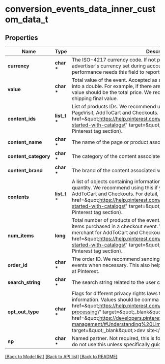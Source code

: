 # conversion_events_data_inner_custom_data_t

## Properties
Name | Type | Description | Notes
------------ | ------------- | ------------- | -------------
**currency** | **char \*** | The ISO-4217 currency code. If not provided, we will default to the advertiser&#39;s currency set during account creation. Your campaign performance needs this field to report right ROAS/CPA. | [optional] 
**value** | **char \*** | Total value of the event. Accepted as a string in the request; it will be parsed into a double. For example, if there are two items in a checkout event, the value should be the total price. We recommend to use pre-tax, pre-shipping final value. | [optional] 
**content_ids** | **list_t \*** | List of products IDs. We recommend using this if you are a merchant for PageVisit, AddToCart and Checkouts. For detail, please check &lt;a href&#x3D;\&quot;https://help.pinterest.com/en/business/article/before-you-get-started-with-catalogs\&quot; target&#x3D;\&quot;_blank\&quot;&gt;here&lt;/a&gt; (Install the Pinterest tag section). | [optional] 
**content_name** | **char \*** | The name of the page or product associated with the event. | [optional] 
**content_category** | **char \*** | The category of the content associated with the event. | [optional] 
**content_brand** | **char \*** | The brand of the content associated with the event. | [optional] 
**contents** | [**list_t**](conversion_events_data_inner_custom_data_contents_inner.md) \* | A list of objects containing information about products, such as price and quantity. We recommend using this if you are a merchant for PageVisit, AddToCart and Checkouts. For detail, please check &lt;a href&#x3D;\&quot;https://help.pinterest.com/en/business/article/before-you-get-started-with-catalogs\&quot; target&#x3D;\&quot;_blank\&quot;&gt;here&lt;/a&gt; (Install the Pinterest tag section). | [optional] 
**num_items** | **long** | Total number of products of the event. For example, the total number of items purchased in a checkout event. We recommend using this if you are a merchant for AddToCart and Checkouts. For detail, please check &lt;a href&#x3D;\&quot;https://help.pinterest.com/en/business/article/before-you-get-started-with-catalogs\&quot; target&#x3D;\&quot;_blank\&quot;&gt;here&lt;/a&gt; (Install the Pinterest tag section). | [optional] 
**order_id** | **char \*** | The order ID. We recommend sending order_id to help us deduplicate events when necessary. This also helps to run other measurement products at Pinterest. | [optional] 
**search_string** | **char \*** | The search string related to the user conversion event. | [optional] 
**opt_out_type** | **char \*** | Flags for different privacy rights laws to opt out users of sharing personal information. Values should be comma separated. Please follow the &lt;a href&#x3D;\&quot;https://help.pinterest.com/en/business/article/limited-data-processing\&quot; target&#x3D;\&quot;_blank\&quot;&gt;Help Center&lt;/a&gt; and &lt;a href&#x3D;\&quot;https://developers.pinterest.com/docs/conversions/conversion-management/#Understanding%20Limited%20Data%20Processing\&quot; target&#x3D;\&quot;_blank\&quot;&gt;dev site&lt;/a&gt; for specific opt_out_type set up. | [optional] 
**np** | **char \*** | Named partner. Not required, this is for Pinterest internal use only. Please do not use this unless specifically guided. | [optional] 

[[Back to Model list]](../README.md#documentation-for-models) [[Back to API list]](../README.md#documentation-for-api-endpoints) [[Back to README]](../README.md)


